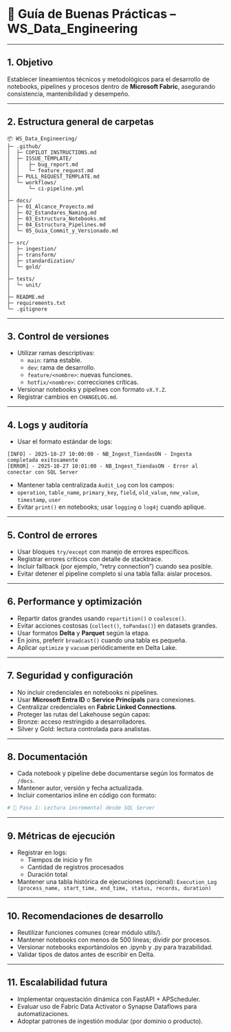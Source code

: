 # 🧭 Guía de Buenas Prácticas – WS_Data_Engineering

---

## 1. Objetivo
Establecer lineamientos técnicos y metodológicos para el desarrollo de notebooks, pipelines y procesos dentro de **Microsoft Fabric**, asegurando consistencia, mantenibilidad y desempeño.

---

## 2. Estructura general de carpetas

```text
📦 WS_Data_Engineering/
├─ .github/
│  ├─ COPILOT_INSTRUCTIONS.md
│  ├─ ISSUE_TEMPLATE/
│  │   ├─ bug_report.md
│  │   └─ feature_request.md
│  ├─ PULL_REQUEST_TEMPLATE.md
│  └─ workflows/
│      └─ ci-pipeline.yml
│
├─ docs/
│  ├─ 01_Alcance_Proyecto.md
│  ├─ 02_Estandares_Naming.md
│  ├─ 03_Estructura_Notebooks.md
│  ├─ 04_Estructura_Pipelines.md
│  └─ 05_Guia_Commit_y_Versionado.md
│
├─ src/
│  ├─ ingestion/
│  ├─ transform/
│  ├─ standardization/
│  └─ gold/
│
├─ tests/
│  └─ unit/
│
├─ README.md
├─ requirements.txt
└─ .gitignore

```


---

## 3. Control de versiones
- Utilizar ramas descriptivas:
  - `main`: rama estable.
  - `dev`: rama de desarrollo.
  - `feature/<nombre>`: nuevas funciones.
  - `hotfix/<nombre>`: correcciones críticas.
- Versionar notebooks y pipelines con formato `vX.Y.Z`.
- Registrar cambios en `CHANGELOG.md`.

---

## 4. Logs y auditoría
- Usar el formato estándar de logs:
```text
[INFO] - 2025-10-27 10:00:00 - NB_Ingest_TiendasON - Ingesta completada exitosamente
[ERROR] - 2025-10-27 10:01:00 - NB_Ingest_TiendasON - Error al conectar con SQL Server
```
- Mantener tabla centralizada `Audit_Log` con los campos:
- `operation`, `table_name`, `primary_key`, `field`, `old_value`, `new_value`, `timestamp`, `user`
- Evitar `print()` en notebooks; usar `logging` o `log4j` cuando aplique.

---

## 5. Control de errores
- Usar bloques `try/except` con manejo de errores específicos.
- Registrar errores críticos con detalle de stacktrace.
- Incluir fallback (por ejemplo, “retry connection”) cuando sea posible.
- Evitar detener el pipeline completo si una tabla falla: aislar procesos.

---

## 6. Performance y optimización
- Repartir datos grandes usando `repartition()` o `coalesce()`.
- Evitar acciones costosas (`collect()`, `toPandas()`) en datasets grandes.
- Usar formatos **Delta** y **Parquet** según la etapa.
- En joins, preferir `broadcast()` cuando una tabla es pequeña.
- Aplicar `optimize` y `vacuum` periódicamente en Delta Lake.

---

## 7. Seguridad y configuración
- No incluir credenciales en notebooks ni pipelines.
- Usar **Microsoft Entra ID** o **Service Principals** para conexiones.
- Centralizar credenciales en **Fabric Linked Connections**.
- Proteger las rutas del Lakehouse según capas:
- Bronze: acceso restringido a desarrolladores.
- Silver y Gold: lectura controlada para analistas.

---

## 8. Documentación
- Cada notebook y pipeline debe documentarse según los formatos de `/docs`.
- Mantener autor, versión y fecha actualizada.
- Incluir comentarios inline en código con formato:
```python
# 🔹 Paso 1: Lectura incremental desde SQL Server
```

---

## 9. Métricas de ejecución
- Registrar en logs:
  - Tiempos de inicio y fin
  - Cantidad de registros procesados
  - Duración total
- Mantener una tabla histórica de ejecuciones (opcional):
`Execution_Log (process_name, start_time, end_time, status, records, duration)`

---

## 10. Recomendaciones de desarrollo
- Reutilizar funciones comunes (crear módulo utils/).
- Mantener notebooks con menos de 500 líneas; dividir por procesos.
- Versionar notebooks exportándolos en .ipynb y .py para trazabilidad.
- Validar tipos de datos antes de escribir en Delta.

---

## 11. Escalabilidad futura
- Implementar orquestación dinámica con FastAPI + APScheduler.
- Evaluar uso de Fabric Data Activator o Synapse Dataflows para automatizaciones.
- Adoptar patrones de ingestión modular (por dominio o producto).
